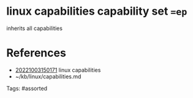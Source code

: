 # linux capabilities capability set `=ep`
inherits all capabilities

# References
- [20221003150171](/zet/20221003150171/README.md) linux capabilities
- ~/kb/linux/capabilities.md

Tags:
    #assorted
